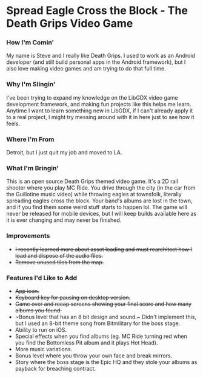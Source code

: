 # Spread Eagle Cross the Block - The Death Grips Video Game

### How I'm Comin'
My name is Steve and I really like Death Grips. I used to work as an Android developer (and still build personal apps in the Android framework), but I also love making video games and am trying to do that full time.

### Why I'm Slingin'
I've been trying to expand my knowledge on the LibGDX video game development framework, and making fun projects like this helps me learn. Anytime I want to learn something new in LibGDX, if I can't already apply it to a real project, I might try messing around with it in here just to see how it feels.

### Where I'm From
Detroit, but I just quit my job and moved to LA.

### What I'm Bringin'
This is an open source Death Grips themed video game. It's a 2D rail shooter where you play MC Ride. You drive through the city (in the car from the Guillotine music video) while throwing eagles at townsfolk, literally spreading eagles cross the block. Your band's albums are lost in the town, and if you find them some weird stuff starts to happen lol. The game will never be released for mobile devices, but I will keep builds available here as it is ever changing and may never be finished.

### Improvements
* ~~I recently learned more about asset loading and must rearchitect how I load and dispose of the audio files.~~
* ~~Remove unused tiles from the map.~~

### Features I'd Like to Add
* ~~App icon.~~
* ~~Keyboard key for pausing on desktop version.~~
* ~~Game over and recap screens showing your final score and how many albums you found.~~
* ~Bonus level that has an 8 bit design and sound.~ Didn't implement this, but I used an 8-bit theme song from Bitmilitary for the boss stage.
* Ability to run on iOS.
* Special effects when you find albums (eg. MC Ride turning red when you find the Bottomless Pit album and it plays Hot Head).
* More music variations.
* Bonus level where you throw your own face and break mirrors.
* Story where the boss stage is the Epic HQ and they stole your albums as payback for breaching contract.

